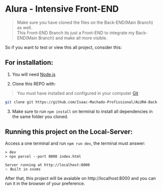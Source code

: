 # Alura - Intensive Front-END
> Make sure you have cloned the files on the Back-END(Main Branch) as well.  
> This Front-END Branch its just a Front-END to integrate my Back-END(Main Branch) and make all more visible.

So if you want to test or view this all project, consider this:

## For installation:

1. You will need [Node.js](https://nodejs.org/)

2. Clone this REPO with: 
> You must have installed and configured in your computer [Git](https://git-scm.com/downloads)

```bash
git clone git https://github.com/Isaac-Machado-Profissional/ALURA-Back-END_Integrating_Google-Gemini-API.git
```

3. Make sure to run `npm install` on terminal to install all dependencies in the same folder you cloned.

## Running this project on the Local-Server:

Access a one terminal and run `npm run dev`, the terminal must answer:

```
> dev
> npx parcel --port 8000 index.html

Server running at http://localhost:8000
✨ Built in xxxms

```

After that, this project will be avaiable on http://localhost:8000 and you can run it in the browser of your preference.
